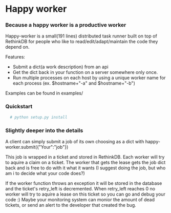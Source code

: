 # Happy worker
### Because a happy worker is a productive worker

Happy-worker is a small(191 lines) distributed task runner built on top of RethinkDB for people who like to read/edit/adapt/maintain the code they depend on.

Features:
 * Submit a dict(a work description) from an api
 * Get the dict back in your function on a server somewhere only once.
 * Run multiple processes on each host by using a unique worker name for each process (ex. $hostname+"-a" and $hostname+"-b")

Examples can be found in examples/

### Quickstart

```bash
  # python setup.py install
```


### Slightly deeper into the details

A client can simply submit a job of its own choosing as a dict with happy-worker.submit({"Your":"job"})

This job is wrapped in a ticket and stored in RethinkDB. Each worker will try to aquire a claim on a ticket. The worker that gets the lease gets the job dict back and is free to do with it what it wants (I suggest doing the job, but who am i to decide what your code does?) 

If the worker function throws an exception it will be stored in the database and the ticket's retry_left is decremented. When retry_left reaches 0 no worker will try to aquire a lease on this ticket so you can go and debug your code :) Maybe your monitoring system can monior the amount of dead tickets, or send an alert to the developer that created the bug.
